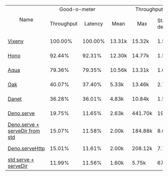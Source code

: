 <table>
<tr>
    <td align="center" rowspan="2">Name</td>
    <td align="center" colspan="2">Good-o-meter</td>
    <td align="center" colspan="4">Throughput (rps)</td>
    <td align="center" colspan="3">Latency (ms)</td>
</tr>
<tr>
    <!-- still Name -->
    <td align="center">Throughput</td>
    <td align="center">Latency</td>
    <td align="center">Mean</td>
    <td align="center">Max</td>
    <td align="center">Standard deviation</td>
    <td align="center">Size per second</td>
    <td align="center">Avg</td>
    <td align="center">Min</td>
    <td align="center">Max</td>
</tr><tr>
    <td><a href="./vixeny.ts.md">Vixeny</a></td>
    <td>100.00%</td>
    <td>100.00%</td>
    <td>13.31k</td>
    <td>15.32k</td>
    <td>1.58k</td>
    <td>70.42 MiB</td>
    <td>4.79</td>
    <td>1.58</td>
    <td>8.45</td>
</tr>
<tr>
    <td><a href="./hono.ts.md">Hono</a></td>
    <td>92.44%</td>
    <td>92.31%</td>
    <td>12.30k</td>
    <td>14.77k</td>
    <td>1.50k</td>
    <td>65.05 MiB</td>
    <td>5.19</td>
    <td>1.56</td>
    <td>9.15</td>
</tr>
<tr>
    <td><a href="./aqua.ts.md">Aqua</a></td>
    <td>79.36%</td>
    <td>79.35%</td>
    <td>10.56k</td>
    <td>13.31k</td>
    <td>1.64k</td>
    <td>55.95 MiB</td>
    <td>6.04</td>
    <td>2.94</td>
    <td>11.16</td>
</tr>
<tr>
    <td><a href="./oak.ts.md">Oak</a></td>
    <td>40.07%</td>
    <td>37.40%</td>
    <td>5.33k</td>
    <td>13.46k</td>
    <td>2.74k</td>
    <td>26.39 MiB</td>
    <td>12.81</td>
    <td>4.60</td>
    <td>20.01</td>
</tr>
<tr>
    <td><a href="./danet.ts.md">Danet</a></td>
    <td>36.28%</td>
    <td>36.01%</td>
    <td>4.83k</td>
    <td>10.84k</td>
    <td>1.58k</td>
    <td>25.40 MiB</td>
    <td>13.31</td>
    <td>6.91</td>
    <td>20.68</td>
</tr>
<tr>
    <td><a href="./deno_serve.ts.md">Deno.serve</a></td>
    <td>19.75%</td>
    <td>11.65%</td>
    <td>2.63k</td>
    <td>441.70k</td>
    <td>19.35k</td>
    <td>8.22 MiB</td>
    <td>41.11</td>
    <td>2.30</td>
    <td>44.96</td>
</tr>
<tr>
    <td><a href="./deno_serve_serveDir.ts.md">Deno.serve + serveDir from std</a></td>
    <td>15.07%</td>
    <td>11.58%</td>
    <td>2.00k</td>
    <td>184.88k</td>
    <td>8.68k</td>
    <td>8.16 MiB</td>
    <td>41.36</td>
    <td>4.92</td>
    <td>50.03</td>
</tr>
<tr>
    <td><a href="./deno_serve_http.ts.md">Deno.serveHttp</a></td>
    <td>15.01%</td>
    <td>11.61%</td>
    <td>2.00k</td>
    <td>208.12k</td>
    <td>7.73k</td>
    <td>5.12 MiB</td>
    <td>41.28</td>
    <td>10.33</td>
    <td>46.05</td>
</tr>
<tr>
    <td><a href="./deno_std_serve.ts.md">std serve + serveDir</a></td>
    <td>11.99%</td>
    <td>11.56%</td>
    <td>1.60k</td>
    <td>5.75k</td>
    <td>679.62</td>
    <td>5.10 MiB</td>
    <td>41.46</td>
    <td>2.42</td>
    <td>62.98</td>
</tr>
</table>